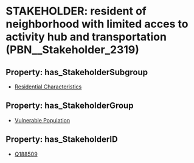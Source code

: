# STAKEHOLDER: __resident of neighborhood with limited acces to activity hub and transportation__ (PBN__Stakeholder_2319)

## Property: has_StakeholderSubgroup

* [Residential Characteristics](PBN__StakeholderSubgroup_110)

## Property: has_StakeholderGroup

* [Vulnerable Population](PBN__StakeholderGroup_6)

## Property: has_StakeholderID

* [Q188509](Q188509)

